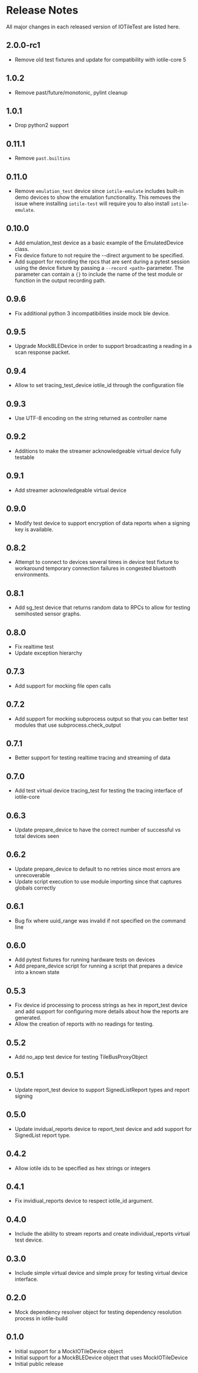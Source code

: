 # Release Notes

All major changes in each released version of IOTileTest are listed here.

## 2.0.0-rc1

- Remove old test fixtures and update for compatibility with iotile-core 5

## 1.0.2

- Remove past/future/monotonic, pylint cleanup

## 1.0.1

- Drop python2 support

## 0.11.1

- Remove `past.builtins`


## 0.11.0

- Remove `emulation_test` device since `iotile-emulate` includes built-in
  demo devices to show the emulation functionality.  This removes the issue
  where installing `iotile-test` will require you to also install 
  `iotile-emulate`.

## 0.10.0

- Add emulation_test device as a basic example of the EmulatedDevice class.
- Fix device fixture to not require the --direct argument to be specified.
- Add support for recording the rpcs that are sent during a pytest session
  using the device fixture by passing a `--record <path>` parameter.  The
  parameter can contain a `{}` to include the name of the test module or
  function in the output recording path.

## 0.9.6

- Fix additional python 3 incompatibilities inside mock ble device.

## 0.9.5

- Upgrade MockBLEDevice in order to support broadcasting a reading in a 
  scan response packet.

## 0.9.4

- Allow to set tracing_test_device iotile_id through the configuration file

## 0.9.3

- Use UTF-8 encoding on the string returned as controller name

## 0.9.2

- Additions to make the streamer acknowledgeable virtual device fully testable

## 0.9.1

- Add streamer acknowledgeable virtual device

## 0.9.0

- Modify test device to support encryption of data reports when a signing key
  is available.

## 0.8.2

- Attempt to connect to devices several times in device test fixture to workaround
  temporary connection failures in congested bluetooth environments.

## 0.8.1

- Add sg_test device that returns random data to RPCs to allow for testing semihosted
  sensor graphs.

## 0.8.0

- Fix realtime test
- Update exception hierarchy

## 0.7.3

- Add support for mocking file open calls

## 0.7.2

- Add support for mocking subprocess output so that you can better test modules that
  use subprocess.check_output

## 0.7.1

- Better support for testing realtime tracing and streaming of data

## 0.7.0

- Add test virtual device tracing_test for testing the tracing interface of iotile-core

## 0.6.3

- Update prepare_device to have the correct number of successful vs total devices seen

## 0.6.2

- Update prepare_device to default to no retries since most errors are unrecoverable
- Update script execution to use module importing since that captures globals correctly

## 0.6.1

- Bug fix where uuid_range was invalid if not specified on the command line

## 0.6.0

- Add pytest fixtures for running hardware tests on devices
- Add prepare_device script for running a script that prepares a device into a
  known state

## 0.5.3

- Fix device id processing to process strings as hex in report_test device and
  add support for configuring more details about how the reports are generated.
- Allow the creation of reports with no readings for testing.

## 0.5.2

- Add no_app test device for testing TileBusProxyObject

## 0.5.1

- Update report_test device to support SignedListReport types and report signing

## 0.5.0

- Update invidual_reports device to report_test device and add support for SignedList
  report type.

## 0.4.2

- Allow iotile ids to be specified as hex strings or integers

## 0.4.1

- Fix invidiual_reports device to respect iotile_id argument.

## 0.4.0

- Include the ability to stream reports and create individual_reports virtual
  test device.

## 0.3.0

- Include simple virtual device and simple proxy for testing virtual device
  interface.

## 0.2.0

- Mock dependency resolver object for testing dependency resolution process
  in iotile-build

## 0.1.0

- Initial support for a MockIOTileDevice object
- Initial support for a MockBLEDevice object that uses MockIOTileDevice
- Initial public release
